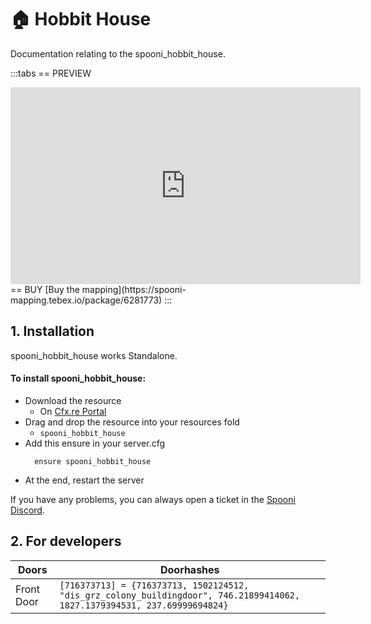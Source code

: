 # 🏠 Hobbit House
Documentation relating to the spooni_hobbit_house.

:::tabs
== PREVIEW
<iframe width="560" height="315" src="https://www.youtube.com/embed/ZQ7mE7kX9yQ?si=11u1QnDyfhLoM1M7" frameborder="0" allow="accelerometer; autoplay; clipboard-write; encrypted-media; gyroscope; picture-in-picture; web-share" referrerpolicy="strict-origin-when-cross-origin" allowfullscreen></iframe>
== BUY
[Buy the mapping](https://spooni-mapping.tebex.io/package/6281773)
:::

## 1. Installation
spooni_hobbit_house works Standalone.  

#### To install spooni_hobbit_house:
- Download the resource
  - On [Cfx.re Portal](https://portal.cfx.re/)
- Drag and drop the resource into your resources fold
  - `spooni_hobbit_house`
- Add this ensure in your server.cfg
  ```
    ensure spooni_hobbit_house
  ```
- At the end, restart the server

If you have any problems, you can always open a ticket in the [Spooni Discord](https://discord.gg/spooni).

## 2. For developers
| Doors                     | Doorhashes
|---------------------------|----------------------------------------------------------------------------------|
| Front Door                | `[716373713] = {716373713, 1502124512, "dis_grz_colony_buildingdoor", 746.21899414062, 1827.1379394531, 237.69999694824}`
